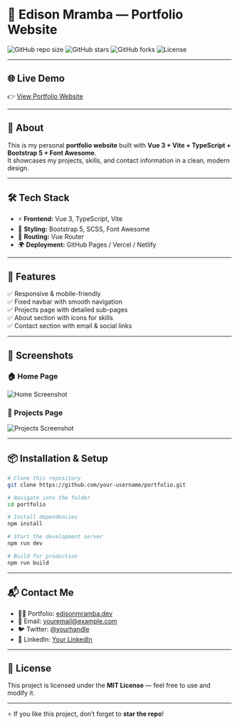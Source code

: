 # 🚀 Edison Mramba — Portfolio Website  

![GitHub repo size](https://img.shields.io/github/repo-size/your-username/portfolio?color=blue&style=for-the-badge)
![GitHub stars](https://img.shields.io/github/stars/your-username/portfolio?color=yellow&style=for-the-badge)
![GitHub forks](https://img.shields.io/github/forks/your-username/portfolio?color=green&style=for-the-badge)
![License](https://img.shields.io/github/license/your-username/portfolio?color=red&style=for-the-badge)

---

## 🌐 Live Demo  
👉 [View Portfolio Website](https://your-username.github.io/portfolio)  

---

## 📖 About  
This is my personal **portfolio website** built with **Vue 3 + Vite + TypeScript + Bootstrap 5 + Font Awesome**.  
It showcases my projects, skills, and contact information in a clean, modern design.  

---

## 🛠️ Tech Stack  

- ⚡ **Frontend:** Vue 3, TypeScript, Vite  
- 🎨 **Styling:** Bootstrap 5, SCSS, Font Awesome  
- 🔗 **Routing:** Vue Router  
- 🌍 **Deployment:** GitHub Pages / Vercel / Netlify  

---

## 📂 Features  

✅ Responsive & mobile-friendly  
✅ Fixed navbar with smooth navigation  
✅ Projects page with detailed sub-pages  
✅ About section with icons for skills  
✅ Contact section with email & social links  

---

## 📸 Screenshots  

### 🏠 Home Page  
![Home Screenshot](https://via.placeholder.com/900x400.png?text=Home+Page+Preview)  

### 📑 Projects Page  
![Projects Screenshot](https://via.placeholder.com/900x400.png?text=Projects+Page+Preview)  

---

## 📦 Installation & Setup  

```bash
# Clone this repository
git clone https://github.com/your-username/portfolio.git

# Navigate into the folder
cd portfolio

# Install dependencies
npm install

# Start the development server
npm run dev

# Build for production
npm run build
````

---

## 📬 Contact Me

* 👨‍💻 Portfolio: [edisonmramba.dev](https://your-portfolio-link.com)
* 📧 Email: [youremail@example.com](mailto:youremail@example.com)
* 🐦 Twitter: [@yourhandle](https://twitter.com/yourhandle)
* 💼 LinkedIn: [Your LinkedIn](https://linkedin.com/in/yourprofile)

---

## 📜 License

This project is licensed under the **MIT License** — feel free to use and modify it.

---

⭐ If you like this project, don’t forget to **star the repo**!

